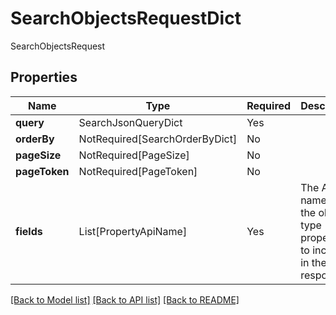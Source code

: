 # SearchObjectsRequestDict

SearchObjectsRequest

## Properties
| Name | Type | Required | Description |
| ------------ | ------------- | ------------- | ------------- |
**query** | SearchJsonQueryDict | Yes |  |
**orderBy** | NotRequired[SearchOrderByDict] | No |  |
**pageSize** | NotRequired[PageSize] | No |  |
**pageToken** | NotRequired[PageToken] | No |  |
**fields** | List[PropertyApiName] | Yes | The API names of the object type properties to include in the response.  |


[[Back to Model list]](../../../README.md#models-v1-link) [[Back to API list]](../../../README.md#documentation-for-api-endpoints) [[Back to README]](../../../README.md)
